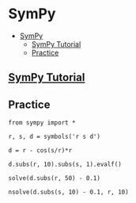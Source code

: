 # SymPy

- [SymPy](#sympy)
  - [SymPy Tutorial](#sympy-tutorial)
  - [Practice](#practice)

## [SymPy Tutorial](https://docs.sympy.org/latest/tutorial/index.html)





## Practice

    from sympy import *

    r, s, d = symbols('r s d')

    d = r - cos(s/r)*r

    d.subs(r, 10).subs(s, 1).evalf()

    solve(d.subs(r, 50) - 0.1)

    nsolve(d.subs(s, 10) - 0.1, r, 10)


